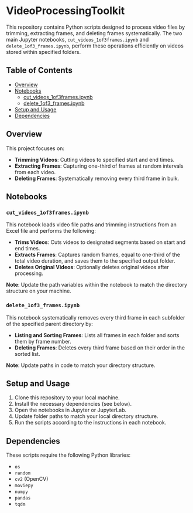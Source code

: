 # VideoProcessingToolkit

This repository contains Python scripts designed to process video files by trimming, extracting frames, and deleting frames systematically. The two main Jupyter notebooks, `cut_videos_1of3frames.ipynb` and `delete_1of3_frames.ipynb`, perform these operations efficiently on videos stored within specified folders.

## Table of Contents
- [Overview](#overview)
- [Notebooks](#notebooks)
  - [cut_videos_1of3frames.ipynb](#cut_videos_1of3framesipynb)
  - [delete_1of3_frames.ipynb](#delete_1of3_framesipynb)
- [Setup and Usage](#setup-and-usage)
- [Dependencies](#dependencies)

## Overview
This project focuses on:

- **Trimming Videos**: Cutting videos to specified start and end times.
- **Extracting Frames**: Capturing one-third of frames at random intervals from each video.
- **Deleting Frames**: Systematically removing every third frame in bulk.

## Notebooks

### `cut_videos_1of3frames.ipynb`
This notebook loads video file paths and trimming instructions from an Excel file and performs the following:

- **Trims Videos**: Cuts videos to designated segments based on start and end times.
- **Extracts Frames**: Captures random frames, equal to one-third of the total video duration, and saves them to the specified output folder.
- **Deletes Original Videos**: Optionally deletes original videos after processing.

**Note**: Update the path variables within the notebook to match the directory structure on your machine.

### `delete_1of3_frames.ipynb`
This notebook systematically removes every third frame in each subfolder of the specified parent directory by:

- **Listing and Sorting Frames**: Lists all frames in each folder and sorts them by frame number.
- **Deleting Frames**: Deletes every third frame based on their order in the sorted list.

**Note**: Update paths in code to match your directory structure.

## Setup and Usage
1. Clone this repository to your local machine.
2. Install the necessary dependencies (see below).
3. Open the notebooks in Jupyter or JupyterLab.
4. Update folder paths to match your local directory structure.
5. Run the scripts according to the instructions in each notebook.

## Dependencies
These scripts require the following Python libraries:
- `os`
- `random`
- `cv2` (OpenCV)
- `moviepy`
- `numpy`
- `pandas`
- `tqdm`

